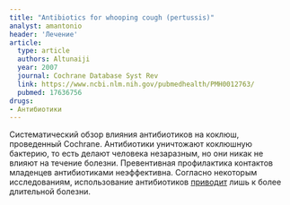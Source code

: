 ```yaml
---
title: "Antibiotics for whooping cough (pertussis)"
analyst: amantonio
header: 'Лечение'
article:
  type: article
  authors: Altunaiji
  year: 2007
  journal: Cochrane Database Syst Rev
  link: https://www.ncbi.nlm.nih.gov/pubmedhealth/PMH0012763/
  pubmed: 17636756
drugs:
- Антибиотики
---
```


Систематический обзор влияния антибиотиков на коклюш, проведенный Cochrane.
Антибиотики уничтожают коклюшную бактерию, то есть делают человека незаразным, но они никак не влияют на течение болезни. Превентивная профилактика контактов младенцев антибиотиками неэффективна.
Согласно некоторым исследованиям, использование антибиотиков [приводит](https://www.ncbi.nlm.nih.gov/pubmed/14595048) лишь к более длительной болезни.
